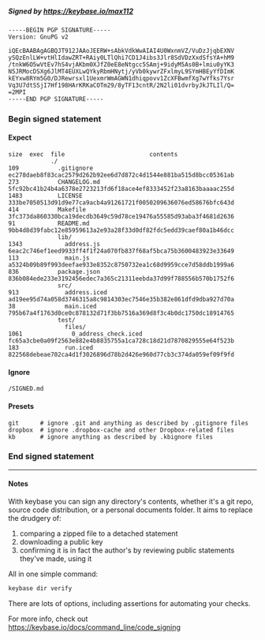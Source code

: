 ##### Signed by https://keybase.io/max112
```
-----BEGIN PGP SIGNATURE-----
Version: GnuPG v2

iQEcBAABAgAGBQJT912JAAoJEERW+sAbkVdkWwAIAI4U0WxnmVZ/VuDzJjqbEXNV
ySQzEnlLW+vtHlIdawZRT+RAiy0LTlQhi7CD1J4ibs3Jlr8SdVDzXxdSfsYA+hM9
/tnkW6O5wVtEv7hS4vjAKbm0XJfZ0eE8eNtgcc5SAmj+9idyM5As0B+lmiu0yYK3
N5JRMocDSXg6JlMT4EUXLwQYkyRbmHNytj/yVb0kywrZFxlmyL9SYmHBEyYfDImK
kEYxw8RYm5G0/DJRewrsxl1UexmrWmAGWN1dhiqpovv1ZcXFBwmfXg7wYfks7Ysr
Vq3U7dtSSjI7Hf198HArKRKaCOTm29/8yTF13cntR/2N2li01dvrbyJkJTLIl/Q=
=2MPI
-----END PGP SIGNATURE-----

```

<!-- END SIGNATURES -->

### Begin signed statement 

#### Expect

```
size  exec  file                        contents                                                        
            ./                                                                                          
109           .gitignore                ec278daeb8f83cac2579d262b92ee6d7d872c4d1544e881ba515d8bcc05361ab
273           CHANGELOG.md              5fc92bc41b24b4a6378e2723213fd6f18ace4ef8333452f23a8163baaaac255d
1483          LICENSE                   333be7050513d91d9e77ca9acb4a91261721f0050209636076ed58676bfc643d
414           Makefile                  3fc373da860330bca19decdb3649c59d78ce19476a55585d93aba3f4681d2636
91            README.md                 9bb4d8d39fabc12e85959613a2e93a28f33d0df82fdc5edd39caef80a1b46dcc
              lib/                                                                                      
1343            address.js              6eac2c746ef1eed9933ff4f1f24a070fb837f68af5bca75b3600483923e33649
113             main.js                 a5324b09b89f993deefae933e8352c8750732ea1c68d9959cce7d58ddb1999a6
836           package.json              836b084ede233e3192456edec7a365c21311eebda37d99f788556b570b1752f6
              src/                                                                                      
913             address.iced            ad19ee95d74a058d3746315a8c9814303ec7546e35b382e861dfd9dba927d70a
38              main.iced               795b67a4f1763d0ce0c878132d71f3bb7516a369d8f3c4b0dc1750dc18914765
              test/                                                                                     
                files/                                                                                  
1061              0_address_check.iced  fc65a3cbe0a09f2563e882e4b8835755a1ca728c18d21d7870829555e64f523b
183             run.iced                822568debeae702ca4d1f3026896d78b2d426e960d77cb3c374da059ef09f9fd
```

#### Ignore

```
/SIGNED.md
```

#### Presets

```
git      # ignore .git and anything as described by .gitignore files
dropbox  # ignore .dropbox-cache and other Dropbox-related files    
kb       # ignore anything as described by .kbignore files          
```

<!-- summarize version = 0.0.9 -->

### End signed statement

<hr>

#### Notes

With keybase you can sign any directory's contents, whether it's a git repo,
source code distribution, or a personal documents folder. It aims to replace the drudgery of:

  1. comparing a zipped file to a detached statement
  2. downloading a public key
  3. confirming it is in fact the author's by reviewing public statements they've made, using it

All in one simple command:

```bash
keybase dir verify
```

There are lots of options, including assertions for automating your checks.

For more info, check out https://keybase.io/docs/command_line/code_signing